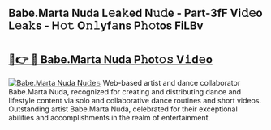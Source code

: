 ## Babe.Marta Nuda L𝚎a𝚔ed N𝚞𝚍e - Part-3fF Vi𝚍𝚎o L𝚎a𝚔s - H𝚘𝚝 O𝚗𝚕yf𝚊ns P𝚑𝚘tos FiLBv

# <h2><a href="http://kfdqen7.oniu.top/?m=Babe.Marta+Nuda">🔗👉 🔴 Babe.Marta Nuda P𝚑ot𝚘𝚜 V𝚒d𝚎o</a></h2>

[![Babe.Marta Nuda Nu𝚍e𝚜](https://i.imgur.com/0qMVB7G.gif)](http://kfdqen7.oniu.top/?m=Babe.Marta+Nuda)
Web-based artist and dance collaborator Babe.Marta Nuda, recognized for creating and distributing dance and lifestyle content via solo and collaborative dance routines and short videos. Outstanding artist Babe.Marta Nuda, celebrated for their exceptional abilities and accomplishments in the realm of entertainment.  

